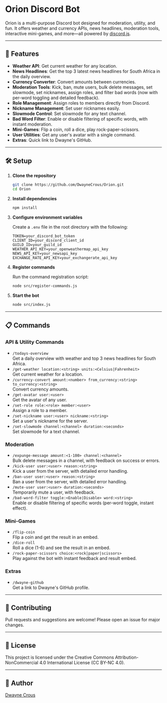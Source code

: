# Orion Discord Bot

Orion is a multi-purpose Discord bot designed for moderation, utility, and fun. It offers weather and currency APIs, news headlines, moderation tools, interactive mini-games, and more—all powered by [discord.js](https://discord.js.org/).

---

## 🚀 Features

- **Weather API**: Get current weather for any location.
- **News Headlines**: Get the top 3 latest news headlines for South Africa in the daily overview.
- **Currency Converter**: Convert amounts between currencies.
- **Moderation Tools**: Kick, ban, mute users, bulk delete messages, set slowmode, set nicknames, assign roles, and filter bad words (now with per-word toggling and detailed feedback).
- **Role Management**: Assign roles to members directly from Discord.
- **Nickname Management**: Set user nicknames easily.
- **Slowmode Control**: Set slowmode for any text channel.
- **Bad Word Filter**: Enable or disable filtering of specific words, with instant moderation.
- **Mini-Games**: Flip a coin, roll a dice, play rock-paper-scissors.
- **User Utilities**: Get any user's avatar with a single command.
- **Extras**: Quick link to Dwayne's GitHub.

---

## 🛠️ Setup

1. **Clone the repository**

   ```bash
   git clone https://github.com/DwayneCrous/Orion.git
   cd Orion
   ```

2. **Install dependencies**

   ```bash
   npm install
   ```

3. **Configure environment variables**

   Create a `.env` file in the root directory with the following:

   ```
   TOKEN=your_discord_bot_token
   CLIENT_ID=your_discord_client_id
   GUILD_ID=your_guild_id
   WEATHER_API_KEY=your_openweathermap_api_key
   NEWS_API_KEY=your_newsapi_key
   EXCHANGE_RATE_API_KEY=your_exchangerate_api_key
   ```

4. **Register commands**

   Run the command registration script:

   ```bash
   node src/register-commands.js
   ```

5. **Start the bot**
   ```bash
   node src/index.js
   ```

---

## 📋 Commands

### API & Utility Commands

- `/todays-overview`  
  Get a daily overview with weather and top 3 news headlines for South Africa.
- `/get-weather location:<string> units:<Celsius|Fahrenheit>`  
  Get current weather for a location.
- `/currency-convert amount:<number> from_currency:<string> to_currency:<string>`  
  Convert currency amounts.
- `/get-avatar user:<user>`  
  Get the avatar of any user.
- `/set-role role:<role> member:<user>`  
  Assign a role to a member.
- `/set-nickname user:<user> nickname:<string>`  
  Set a user's nickname for the server.
- `/set-slowmode channel:<channel> duration:<seconds>`  
  Set slowmode for a text channel.

### Moderation

- `/expunge-message amount:<1-100> channel:<channel>`  
  Bulk delete messages in a channel, with feedback on success or errors.
- `/kick-user user:<user> reason:<string>`  
  Kick a user from the server, with detailed error handling.
- `/ban-user user:<user> reason:<string>`  
  Ban a user from the server, with detailed error handling.
- `/mute-user user:<user> duration:<seconds>`  
  Temporarily mute a user, with feedback.
- `/bad-word-filter toggle:<Enable|Disable> word:<string>`  
  Enable or disable filtering of specific words (per-word toggle, instant effect).

### Mini-Games

- `/flip-coin`  
  Flip a coin and get the result in an embed.
- `/dice-roll`  
  Roll a dice (1-6) and see the result in an embed.
- `/rock-paper-scissors choice:<rock|paper|scissors>`  
  Play against the bot with instant feedback and result embed.

### Extras

- `/dwayne-github`  
  Get a link to Dwayne's GitHub profile.

---

## 📝 Contributing

Pull requests and suggestions are welcome! Please open an issue for major changes.

---

## 📄 License

This project is licensed under the Creative Commons Attribution-NonCommercial 4.0 International License (CC BY-NC 4.0).

---

## 👤 Author

[Dwayne Crous](https://github.com/DwayneCrous)
